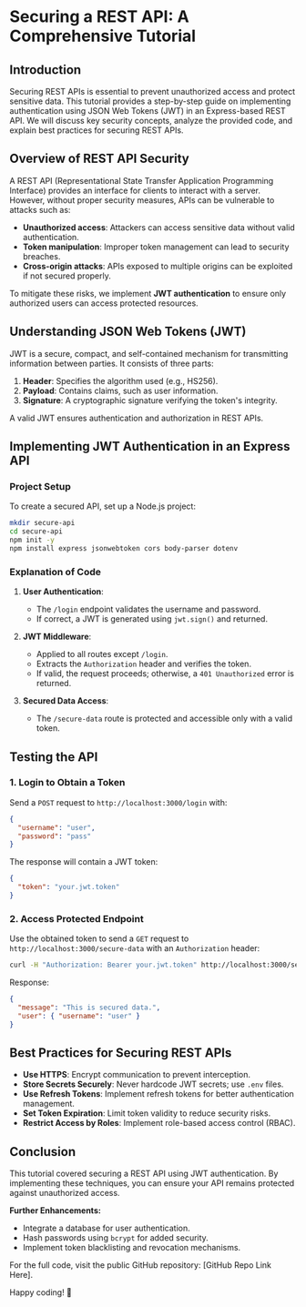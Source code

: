 # Securing a REST API: A Comprehensive Tutorial

## Introduction
Securing REST APIs is essential to prevent unauthorized access and protect sensitive data. This tutorial provides a step-by-step guide on implementing authentication using JSON Web Tokens (JWT) in an Express-based REST API. We will discuss key security concepts, analyze the provided code, and explain best practices for securing REST APIs.

## Overview of REST API Security
A REST API (Representational State Transfer Application Programming Interface) provides an interface for clients to interact with a server. However, without proper security measures, APIs can be vulnerable to attacks such as:
- **Unauthorized access**: Attackers can access sensitive data without valid authentication.
- **Token manipulation**: Improper token management can lead to security breaches.
- **Cross-origin attacks**: APIs exposed to multiple origins can be exploited if not secured properly.

To mitigate these risks, we implement **JWT authentication** to ensure only authorized users can access protected resources.

## Understanding JSON Web Tokens (JWT)
JWT is a secure, compact, and self-contained mechanism for transmitting information between parties. It consists of three parts:
1. **Header**: Specifies the algorithm used (e.g., HS256).
2. **Payload**: Contains claims, such as user information.
3. **Signature**: A cryptographic signature verifying the token's integrity.

A valid JWT ensures authentication and authorization in REST APIs.

## Implementing JWT Authentication in an Express API
### Project Setup
To create a secured API, set up a Node.js project:
```sh
mkdir secure-api
cd secure-api
npm init -y
npm install express jsonwebtoken cors body-parser dotenv
```

### Explanation of Code
1. **User Authentication**:
   - The `/login` endpoint validates the username and password.
   - If correct, a JWT is generated using `jwt.sign()` and returned.

2. **JWT Middleware**:
   - Applied to all routes except `/login`.
   - Extracts the `Authorization` header and verifies the token.
   - If valid, the request proceeds; otherwise, a `401 Unauthorized` error is returned.

3. **Secured Data Access**:
   - The `/secure-data` route is protected and accessible only with a valid token.

## Testing the API
### 1. Login to Obtain a Token
Send a `POST` request to `http://localhost:3000/login` with:
```json
{
  "username": "user",
  "password": "pass"
}
```
The response will contain a JWT token:
```json
{
  "token": "your.jwt.token"
}
```

### 2. Access Protected Endpoint
Use the obtained token to send a `GET` request to `http://localhost:3000/secure-data` with an `Authorization` header:
```sh
curl -H "Authorization: Bearer your.jwt.token" http://localhost:3000/secure-data
```
Response:
```json
{
  "message": "This is secured data.",
  "user": { "username": "user" }
}
```

## Best Practices for Securing REST APIs
- **Use HTTPS**: Encrypt communication to prevent interception.
- **Store Secrets Securely**: Never hardcode JWT secrets; use `.env` files.
- **Use Refresh Tokens**: Implement refresh tokens for better authentication management.
- **Set Token Expiration**: Limit token validity to reduce security risks.
- **Restrict Access by Roles**: Implement role-based access control (RBAC).

## Conclusion
This tutorial covered securing a REST API using JWT authentication. By implementing these techniques, you can ensure your API remains protected against unauthorized access.

**Further Enhancements:**
- Integrate a database for user authentication.
- Hash passwords using `bcrypt` for added security.
- Implement token blacklisting and revocation mechanisms.

For the full code, visit the public GitHub repository: [GitHub Repo Link Here].

Happy coding! 🚀

